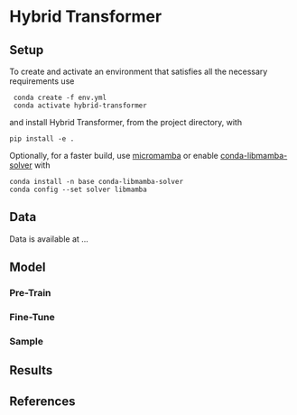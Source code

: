 # Hybrid Transformer

## Setup

To create and activate an environment that satisfies all the necessary requirements use
```
 conda create -f env.yml
 conda activate hybrid-transformer
```
and install Hybrid Transformer, from the project directory, with 
```
pip install -e .
```

Optionally, for a faster build, use [micromamba](https://mamba.readthedocs.io/en/latest/user_guide/micromamba.html) or
enable [conda-libmamba-solver](https://www.anaconda.com/blog/conda-is-fast-now) with 
``` 
conda install -n base conda-libmamba-solver
conda config --set solver libmamba
```

## Data

Data is available at ...

## Model

### Pre-Train

### Fine-Tune

### Sample

## Results

## References
